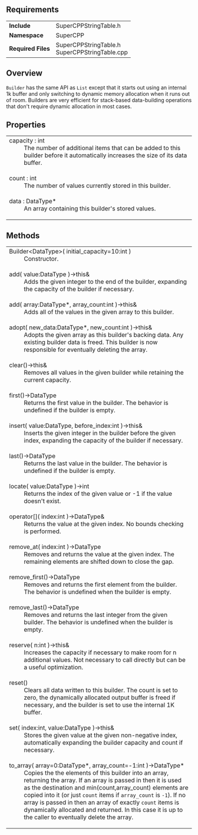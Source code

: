 ## Requirements
<table>
  <tr><td><b>Include</b></td><td>SuperCPPStringTable.h</td></tr>
  <tr><td><b>Namespace</b></td><td>SuperCPP</td></tr>
  <tr><td><b>Required Files</b></td>
  <td>
    SuperCPPStringTable.h<br>
    SuperCPPStringTable.cpp
  </td></tr>
</table>

## Overview
`Builder` has the same API as `List` except that it starts out using an internal 1k buffer and only switching to dynamic memory allocation when it runs out of room.  Builders are very efficient for stack-based data-building operations that don't require dynamic allocation in most cases.

## Properties
<table>
  <tr><td>
    <dl><dt>
      capacity : int
    </dt><dd>
      The number of additional items that can be added to this builder before it automatically increases the size of its data buffer.
    </dd></dl>
  </td></tr>
  <tr><td>
    <dl><dt>
      count : int
    </dt><dd>
      The number of values currently stored in this builder.
    </dd></dl>
  </td></tr>
  <tr><td>
    <dl><dt>
      data : DataType*
    </dt><dd>
      An array containing this builder's stored values.
    </dd></dl>
  </td></tr>
</table>

## Methods
<table>
  <tr><td>
    <dl><dt>
      Builder&lt;DataType&gt;( initial_capacity=10:int )
    </dt><dd>
      Constructor.
    </dd></dl>
  </td></tr>
  <tr><td>
    <dl><dt>
      add( value:DataType )→this&
    </dt><dd>
      Adds the given integer to the end of the builder, expanding the capacity of the builder if necessary.
    </dd></dl>
  </td></tr>
  <tr><td>
    <dl><dt>
      add( array:DataType*, array_count:int )→this&
    </dt><dd>
      Adds all of the values in the given array to this builder.
    </dd></dl>
  </td></tr>
  <tr><td>
    <dl><dt>
      adopt( new_data:DataType*, new_count:int )→this&
    </dt><dd>
      Adopts the given array as this builder's backing data.  Any existing builder data is freed.  This builder is now responsible for eventually deleting the array.
    </dd></dl>
  </td></tr>
  <tr><td>
    <dl><dt>
      clear()→this&
    </dt><dd>
      Removes all values in the given builder while retaining the current capacity.
    </dd></dl>
  </td></tr>
  <tr><td>
    <dl><dt>
      first()→DataType
    </dt><dd>
      Returns the first value in the builder.  The behavior is undefined if the builder is empty.
    </dd></dl>
  </td></tr>
  <tr><td>
    <dl><dt>
      insert( value:DataType, before_index:int )→this&
    </dt><dd>
      Inserts the given integer in the builder before the given index, expanding the capacity of the builder if necessary.
    </dd></dl>
  </td></tr>
  <tr><td>
    <dl><dt>
      last()→DataType
    </dt><dd>
      Returns the last value in the builder.  The behavior is undefined if the builder is empty.
    </dd></dl>
  </td></tr>
  <tr><td>
    <dl><dt>
      locate( value:DataType )→int
    </dt><dd>
      Returns the index of the given value or -1 if the value doesn't exist.
    </dd></dl>
  </td></tr>
  <tr><td>
    <dl><dt>
      operator[]( index:int )→DataType&
    </dt><dd>
      Returns the value at the given index.  No bounds checking is performed.
    </dd></dl>
  </td></tr>
  <tr><td>
    <dl><dt>
      remove_at( index:int )→DataType
    </dt><dd>
      Removes and returns the value at the given index.  The remaining elements are shifted down to close the gap.
    </dd></dl>
  </td></tr>
  <tr><td>
    <dl><dt>
      remove_first()→DataType
    </dt><dd>
      Removes and returns the first element from the builder.  The behavior is undefined when the builder is empty.
    </dd></dl>
  </td></tr>
  <tr><td>
    <dl><dt>
      remove_last()→DataType
    </dt><dd>
      Removes and returns the last integer from the given builder.  The behavior is undefined when the builder is empty.
    </dd></dl>
  </td></tr>
  <tr><td>
    <dl><dt>
      reserve( n:int )→this&
    </dt><dd>
      Increases the capacity if necessary to make room for n additional values.  Not necessary to call directly but can be a useful optimization. 
    </dd></dl>
  </td></tr>
  <tr><td>
    <dl><dt>
      reset()
    </dt><dd>
      Clears all data written to this builder.  The count is set to zero, the dynamically allocated output buffer is freed if necessary, and the builder is set to use the internal 1K buffer.
    </dd></dl>
  </td></tr>
  <tr><td>
    <dl><dt>
      set( index:int, value:DataType )→this&
    </dt><dd>
      Stores the given value at the given non-negative index, automatically expanding the builder capacity and count if necessary.
    </dd></dl>
  </td></tr>
  <tr><td>
    <dl><dt>
      to_array( array=0:DataType*, array_count=-1:int )→DataType*
    </dt><dd>
      Copies the the elements of this builder into an array, returning the array.  If an array is passed in then it is used as the destination and min(count,array_count) elements are copied into it (or just <code>count</code> items if <code>array_count</code> is <code>-1</code>).  If no array is passed in then an array of exactly <code>count</code> items is dynamically allocated and returned.  In this case it is up to the caller to eventually delete the array.
    </dd></dl>
  </td></tr>
</table>

